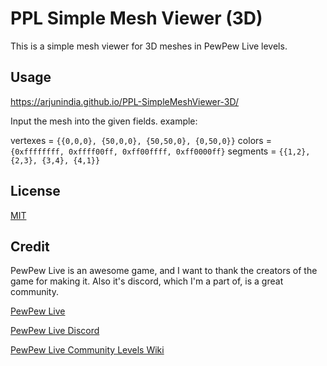 # PPL Simple Mesh Viewer (3D)

This is a simple mesh viewer for 3D meshes in PewPew Live levels.

## Usage

https://arjunindia.github.io/PPL-SimpleMeshViewer-3D/

Input the mesh into the given fields.
example:

vertexes = `{{0,0,0}, {50,0,0}, {50,50,0}, {0,50,0}}`
colors = `{0xffffffff, 0xffff00ff, 0xff00ffff, 0xff0000ff}`
segments = `{{1,2}, {2,3}, {3,4}, {4,1}}`

## License

[MIT](LICENSE.txt)

## Credit

PewPew Live is an awesome game, and I want to thank the creators of the game for making it.
Also it's discord, which I'm a part of, is a great community.

[PewPew Live](https://pewpew.live)

[PewPew Live Discord](https://pewpew.live/discord)

[PewPew Live Community Levels Wiki](https://github.com/pewpewlive/ppl-utils/wiki)
